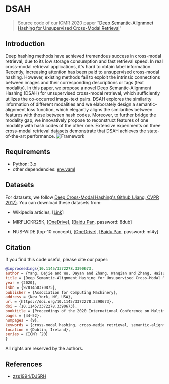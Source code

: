 # DSAH
> Source code of our ICMR 2020 paper "[Deep Semantic-Alignmnet Hashing for Unsupervised Cross-Modal Retrieval](https://dl.acm.org/doi/abs/10.1145/3372278.3390673)"

## Introduction

Deep hashing methods have achieved tremendous success in cross-modal retrieval, due to its low storage consumption and fast retrieval speed. In real cross-modal retrieval applications, it's hard to obtain label information. Recently, increasing attention has been paid to unsupervised cross-modal hashing. However, existing methods fail to exploit the intrinsic connections between images and their corresponding descriptions or tags (text modality). In this paper, we propose a novel Deep Semantic-Alignment Hashing (DSAH) for unsupervised cross-modal retrieval, which sufficiently utilizes the co-occurred image-text pairs. DSAH explores the similarity information of different modalities and we elaborately design a semantic-alignment loss function, which elegantly aligns the similarities between features with those between hash codes. Moreover, to further bridge the modality gap, we innovatively propose to reconstruct features of one modality with hash codes of the other one. Extensive experiments on three cross-modal retrieval datasets demonstrate that DSAH achieves the state-of-the-art performance.
![Framework](https://github.com/idejie/pics/raw/master/WX20200627-190524.png)
## Requirements
- Python: 3.x
- other dependencies: [env.yaml](https://github.com/idejie/DSAH/blob/master/env.yaml)
## Datasets
For datasets, we follow [Deep Cross-Modal Hashing's Github (Jiang, CVPR 2017)](https://github.com/jiangqy/DCMH-CVPR2017/tree/master/DCMH_matlab/DCMH_matlab). You can download these datasets from:

- Wikipedia articles, [[Link](http://www.svcl.ucsd.edu/projects/crossmodal/)]

- MIRFLICKR25K, [[OneDrive]](https://pkueducn-my.sharepoint.com/:f:/g/personal/zszhong_pku_edu_cn/EpLD8yNN2lhIpBgQ7Kl8LKABzM68icvJJahchO7pYNPV1g?e=IYoeqn), [[Baidu Pan](https://pan.baidu.com/s/1o5jSliFjAezBavyBOiJxew), password: 8dub]

- NUS-WIDE (top-10 concept), [[OneDrive](https://pkueducn-my.sharepoint.com/:f:/g/personal/zszhong_pku_edu_cn/EoPpgpDlPR1OqK-ywrrYiN0By6fdnBvY4YoyaBV5i5IvFQ?e=kja8Kj)], [[Baidu Pan](https://pan.baidu.com/s/1GFljcAtWDQFDVhgx6Jv_nQ), password: ml4y]
## Citation
If you find this code useful, please cite our paper:
```bibtex
@inproceedings{10.1145/3372278.3390673,
author = {Yang, Dejie and Wu, Dayan and Zhang, Wanqian and Zhang, Haisu and Li, Bo and Wang, Weiping},
title = {Deep Semantic-Alignment Hashing for Unsupervised Cross-Modal Retrieval},
year = {2020},
isbn = {9781450370875},
publisher = {Association for Computing Machinery},
address = {New York, NY, USA},
url = {https://doi.org/10.1145/3372278.3390673},
doi = {10.1145/3372278.3390673},
booktitle = {Proceedings of the 2020 International Conference on Multimedia Retrieval},
pages = {44–52},
numpages = {9},
keywords = {cross-modal hashing, cross-media retrieval, semantic-alignment},
location = {Dublin, Ireland},
series = {ICMR ’20}
}
```
All rights are reserved by the authors.
## References
- [zzs1994/DJSRH](https://github.com/zzs1994/DJSRH)

